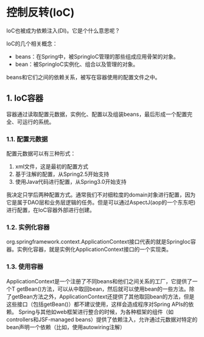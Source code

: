 #  控制反转(IoC)

IoC也被成为依赖注入(DI)。它是个什么意思呢？

IoC的几个相关概念：

- beans：在Spring中，被SpringIoC管理的那些组成应用骨架的对象。
- bean：被SpringIoC实例化、组合以及管理的对象。

beans和它们之间的依赖关系，被写在容器使用的配置文件之中。

## 1. IoC容器

容器通过读取配置元数据，实例化、配置以及组装beans，最后形成一个配置完全、可运行的系统。

### 1.1. 配置元数据

配置元数据可以有三种形式：

1. xml文件，这是最初的配置方式
2. 基于注解的配置，从Spring2.5开始支持
3. 使用Java代码进行配置，从Spring3.0开始支持

我决定只学后两种配置方式。通常我们不对细粒度的domain对象进行配置，因为它是属于DAO层和业务层逻辑的任务。但是可以通过AspectJ(aop的一个东东吧)进行配置，在IoC容器外部进行创建。

### 1.2. 实例化容器

org.springframework.context.ApplicationContext接口代表的就是SpringIoc容器。实例化容器，就是实例化ApplicationContext接口的一个实现类。

### 1.3. 使用容器

ApplicationContext是一个注册了不同beans和他们之间关系的工厂，它提供了一个T getBean()方法，可以从中取回bean，然后就可以使用bean的一些方法。除了getBean方法之外，ApplicationContext还提供了其他取回bean的方法，但是这些接口（包括getBean()）都不建议使用，这样会造成程序对Spring APIs的依赖。
Spring与其他如web框架进行整合的时候，为各种框架的组件（如controllers和JSF-managed beans）提供了依赖注入，允许通过元数据对特定的bean声明一个依赖（比如，使用autowiring注解）
